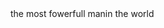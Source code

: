 <html>
  <head>
    <title>home page</title>
      <p1>the most fowerfull manin the world</p1>
  </head>
</html>
